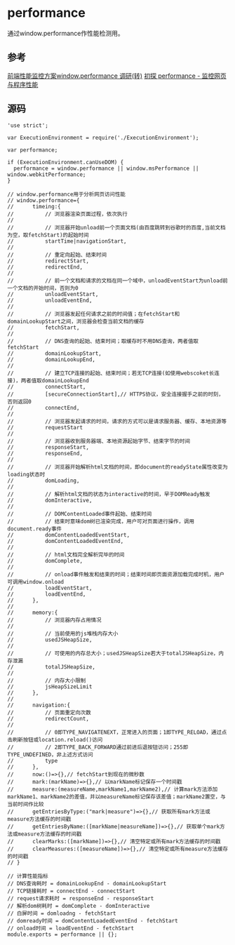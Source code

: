 # performance

通过window.performance作性能检测用。

## 参考

[前端性能监控方案window.performance 调研(转)](http://www.cnblogs.com/sunshq/p/5312231.html)
[初探 performance - 监控网页与程序性能](http://www.07net01.com/2015/09/920822.html)

## 源码

    'use strict';
    
    var ExecutionEnvironment = require('./ExecutionEnvironment');
    
    var performance;
    
    if (ExecutionEnvironment.canUseDOM) {
      performance = window.performance || window.msPerformance || window.webkitPerformance;
    }
    
    // window.performance用于分析网页访问性能
    // window.performance={
    //      timeing:{
    //          // 浏览器渲染页面过程，依次执行
    //      
    //          // 浏览器开始unload前一个页面文档(由百度跳转到谷歌时的百度,当前文档为空，取fetchStart)的起始时间
    //          startTime|navigationStart, 
    //
    //          // 重定向起始、结束时间
    //          redirectStart,
    //          redirectEnd,
    //          
    //          // 前一个文档和请求的文档在同一个域中，unloadEventStart为unload前一个文档的开始时间，否则为0
    //          unloadEventStart,
    //          unloadEventEnd,
    //          
    //          // 浏览器发起任何请求之前的时间值；在fetchStart和domainLookupStart之间，浏览器会检查当前文档的缓存
    //          fetchStart,
    //          
    //          // DNS查询的起始、结束时间；取缓存时不用DNS查询，两者值取fetchStart
    //          domainLookupStart,
    //          domainLookupEnd,
    //          
    //          // 建立TCP连接的起始、结束时间；若无TCP连接(如使用webscoket长连接)，两者值取domainLookupEnd
    //          connectStart,
    //          [secureConnectionStart],// HTTPS协议，安全连接握手之前的时刻，否则返回0
    //          connectEnd,
    //          
    //          // 浏览器发起请求的时间，请求的方式可以是请求服务器、缓存、本地资源等
    //          requestStart
    //          
    //          // 浏览器收到服务器端、本地资源起始字节、结束字节的时间
    //          responseStart,
    //          responseEnd,
    //          
    //          // 浏览器开始解析html文档的时间，即document的readyState属性改变为loading状态时
    //          domLoading,
    //          
    //          // 解析html文档的状态为interactive的时间，早于DOMReady触发
    //          domInteractive,
    //          
    //          // DOMContentLoaded事件起始、结束时间
    //          // 结束时意味dom树已渲染完成，用户可对页面进行操作，调用document.ready事件
    //          domContentLoadedEventStart,
    //          domContentLoadedEventEnd,
    //          
    //          // html文档完全解析完毕的时间
    //          domComplete,
    //          
    //          // onload事件触发和结束的时间；结束时间即页面资源加载完成时机，用户可调用window.onload
    //          loadEventStart,
    //          loadEventEnd,
    //      },
    //      
    //      memory:{
    //          // 浏览器内存占用情况
    //          
    //          // 当前使用的js堆栈内存大小
    //          usedJSHeapSize,
    //          
    //          // 可使用的内存总大小；usedJSHeapSize若大于totalJSHeapSize，内存泄漏
    //          totalJSHeapSize,
    //          
    //          // 内存大小限制
    //          jsHeapSizeLimit
    //      },
    //      
    //      navigation:{
    //          // 页面重定向次数
    //          redirectCount,
    //          
    //          // 0即TYPE_NAVIGATENEXT，正常进入的页面；1即TYPE_RELOAD，通过点击刷新按钮或location.reload()访问
    //          // 2即TYPE_BACK_FORWARD通过前进后退按钮访问；255即TYPE_UNDEFINED，非上述方式访问
    //          type
    //      },
    //      now:()=>{},// fetchStart到现在的微秒数
    //      mark:(markName)=>{},// 以markName标记保存一个时间戳
    //      measure:(measureName,markName1,markName2),// 计算mark方法添加markName1、markName2的差值，并以measureName标记保存该差值；markName2置空，与当前时间作比较
    //      getEntriesByType:("mark|measure")=>{},// 获取所有mark方法或measure方法缓存的时间戳
    //      getEntriesByName:([markName|measureName])=>{},// 获取单个mark方法或measure方法缓存的时间戳
    //      clearMarks:([markName])=>{},// 清空特定或所有mark方法缓存的时间戳
    //      clearMeasures:([measureName])=>{},// 清空特定或所有measure方法缓存的时间戳
    // }
    
    // 计算性能指标
    // DNS查询耗时 = domainLookupEnd - domainLookupStart
    // TCP链接耗时 = connectEnd - connectStart
    // request请求耗时 = responseEnd - responseStart
    // 解析dom树耗时 = domComplete - domInteractive
    // 白屏时间 = domloadng - fetchStart
    // domready时间 = domContentLoadedEventEnd - fetchStart
    // onload时间 = loadEventEnd - fetchStart
    module.exports = performance || {};